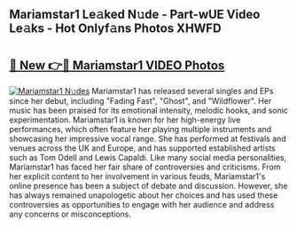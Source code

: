 ## Mariamstar1 Le𝚊ked N𝚞de - Part-wUE Video Le𝚊ks - Hot Onlyf𝚊ns Photos XHWFD

# <h2><a href="http://ac25910.deff.icu/?id=Mariamstar1">🔗 New 👉🔴 Mariamstar1 VIDEO Photos</a></h2>

[![Mariamstar1 N𝚞des](https://i.imgur.com/rIISA9y.gif)](http://ac25910.deff.icu/?id=Mariamstar1)
Mariamstar1 has released several singles and EPs since her debut, including "Fading Fast", "Ghost", and "Wildflower". Her music has been praised for its emotional intensity, melodic hooks, and sonic experimentation. Mariamstar1 is known for her high-energy live performances, which often feature her playing multiple instruments and showcasing her impressive vocal range. She has performed at festivals and venues across the UK and Europe, and has supported established artists such as Tom Odell and Lewis Capaldi. Like many social media personalities, Mariamstar1 has faced her fair share of controversies and criticisms. From her explicit content to her involvement in various feuds, Mariamstar1's online presence has been a subject of debate and discussion. However, she has always remained unapologetic about her choices and has used these controversies as opportunities to engage with her audience and address any concerns or misconceptions.
